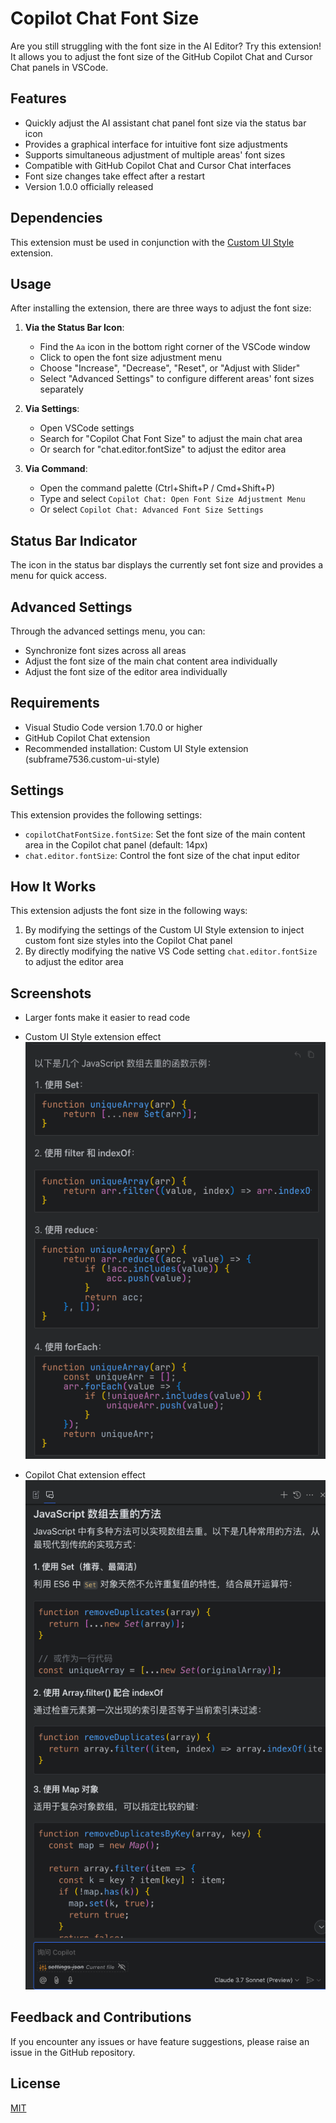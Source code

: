 # Copilot Chat Font Size

Are you still struggling with the font size in the AI Editor? Try this extension! It allows you to adjust the font size of the GitHub Copilot Chat and Cursor Chat panels in VSCode.

## Features

- Quickly adjust the AI assistant chat panel font size via the status bar icon
- Provides a graphical interface for intuitive font size adjustments
- Supports simultaneous adjustment of multiple areas' font sizes
- Compatible with GitHub Copilot Chat and Cursor Chat interfaces
- Font size changes take effect after a restart
- Version 1.0.0 officially released

## Dependencies

This extension must be used in conjunction with the [Custom UI Style](https://marketplace.visualstudio.com/items?itemName=subframe7536.custom-ui-style) extension.

## Usage

After installing the extension, there are three ways to adjust the font size:

1. **Via the Status Bar Icon**:

   - Find the `Aa` icon in the bottom right corner of the VSCode window
   - Click to open the font size adjustment menu
   - Choose "Increase", "Decrease", "Reset", or "Adjust with Slider"
   - Select "Advanced Settings" to configure different areas' font sizes separately

2. **Via Settings**:

   - Open VSCode settings
   - Search for "Copilot Chat Font Size" to adjust the main chat area
   - Or search for "chat.editor.fontSize" to adjust the editor area

3. **Via Command**:
   - Open the command palette (Ctrl+Shift+P / Cmd+Shift+P)
   - Type and select `Copilot Chat: Open Font Size Adjustment Menu`
   - Or select `Copilot Chat: Advanced Font Size Settings`

## Status Bar Indicator

The icon in the status bar displays the currently set font size and provides a menu for quick access.

## Advanced Settings

Through the advanced settings menu, you can:

- Synchronize font sizes across all areas
- Adjust the font size of the main chat content area individually
- Adjust the font size of the editor area individually

## Requirements

- Visual Studio Code version 1.70.0 or higher
- GitHub Copilot Chat extension
- Recommended installation: Custom UI Style extension (subframe7536.custom-ui-style)

## Settings

This extension provides the following settings:

- `copilotChatFontSize.fontSize`: Set the font size of the main content area in the Copilot chat panel (default: 14px)
- `chat.editor.fontSize`: Control the font size of the chat input editor

## How It Works

This extension adjusts the font size in the following ways:

1. By modifying the settings of the Custom UI Style extension to inject custom font size styles into the Copilot Chat panel
2. By directly modifying the native VS Code setting `chat.editor.fontSize` to adjust the editor area

## Screenshots

- Larger fonts make it easier to read code
- Custom UI Style extension effect
  ![Screenshot](./img/example/cursor.png)

- Copilot Chat extension effect
  ![Screenshot](./img/example/copilot.png)

## Feedback and Contributions

If you encounter any issues or have feature suggestions, please raise an issue in the GitHub repository.

## License

[MIT](LICENSE)
